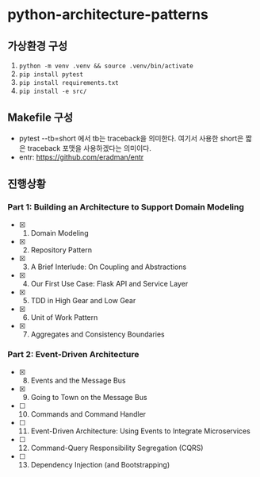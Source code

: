 # python-architecture-patterns

## 가상환경 구성

1. `python -m venv .venv && source .venv/bin/activate`
2. `pip install pytest`
3. `pip install requirements.txt`
4. `pip install -e src/`

## Makefile 구성

- pytest --tb=short 에서 tb는 traceback을 의미한다. 여기서 사용한 short은 짧은 traceback 포맷을 사용하겠다는 의미이다.
- entr: https://github.com/eradman/entr

## 진행상황

### Part 1: Building an Architecture to Support Domain Modeling

- [x] 1. Domain Modeling
- [x] 2. Repository Pattern
- [x] 3. A Brief Interlude: On Coupling and Abstractions
- [x] 4. Our First Use Case: Flask API and Service Layer
- [x] 5. TDD in High Gear and Low Gear
- [x] 6. Unit of Work Pattern
- [x] 7. Aggregates and Consistency Boundaries

### Part 2: Event-Driven Architecture

- [x] 8. Events and the Message Bus
- [x] 9. Going to Town on the Message Bus
- [ ] 10. Commands and Command Handler
- [ ] 11. Event-Driven Architecture: Using Events to Integrate Microservices
- [ ] 12. Command-Query Responsibility Segregation (CQRS)
- [ ] 13. Dependency Injection (and Bootstrapping)
